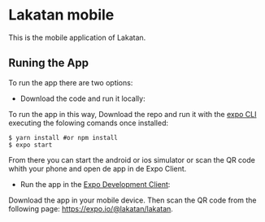 # Lakatan mobile
This is the mobile application of Lakatan.

## Runing the App
To run the app there are two options:

- Download the code and run it locally:

To run the app in this way, Download the repo and run it with the [expo CLI](https://docs.expo.io/workflow/expo-cli/) executing the folowing comands once installed:

    $ yarn install #or npm install
    $ expo start

From there you can start the android or ios simulator or scan the QR code whith your phone and open de app in de Expo Client.

- Run the app in the [Expo Development Client](https://expo.io/tools#client):

Download the app in your mobile device. Then scan the QR code from the following page: https://expo.io/@lakatan/lakatan. 
